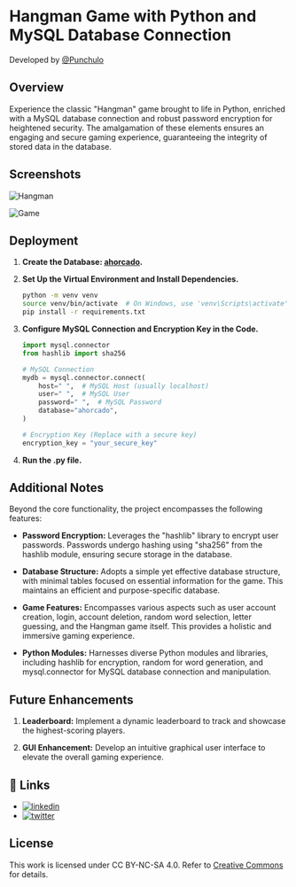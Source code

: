 # Hangman Game with Python and MySQL Database Connection

Developed by [@Punchulo](https://www.github.com/punchulo)

## Overview

Experience the classic "Hangman" game brought to life in Python, enriched with a MySQL database connection and robust password encryption for heightened security. The amalgamation of these elements ensures an engaging and secure gaming experience, guaranteeing the integrity of stored data in the database.

## Screenshots

![Hangman](https://github.com/punchulo/PY/assets/63676351/250bde05-3028-4a78-8d28-4778599b170f)

![Game](https://github.com/punchulo/PY/assets/63676351/791d5ec0-3484-4cbe-bc79-f565815005a3)

## Deployment

1. **Create the Database: [ahorcado](https://github.com/punchulo/PY/blob/main/ahorcado_usuarios.sql).**
2. **Set Up the Virtual Environment and Install Dependencies.**
    ```bash
    python -m venv venv
    source venv/bin/activate  # On Windows, use 'venv\Scripts\activate'
    pip install -r requirements.txt
    ```
3. **Configure MySQL Connection and Encryption Key in the Code.**
    ```python
    import mysql.connector
    from hashlib import sha256

    # MySQL Connection
    mydb = mysql.connector.connect(
        host=" ",  # MySQL Host (usually localhost)
        user=" ",  # MySQL User
        password=" ",  # MySQL Password
        database="ahorcado",
    )

    # Encryption Key (Replace with a secure key)
    encryption_key = "your_secure_key"
    ```

4. **Run the .py file.**

## Additional Notes

Beyond the core functionality, the project encompasses the following features:

- **Password Encryption:** Leverages the "hashlib" library to encrypt user passwords. Passwords undergo hashing using "sha256" from the hashlib module, ensuring secure storage in the database.

- **Database Structure:** Adopts a simple yet effective database structure, with minimal tables focused on essential information for the game. This maintains an efficient and purpose-specific database.

- **Game Features:** Encompasses various aspects such as user account creation, login, account deletion, random word selection, letter guessing, and the Hangman game itself. This provides a holistic and immersive gaming experience.

- **Python Modules:** Harnesses diverse Python modules and libraries, including hashlib for encryption, random for word generation, and mysql.connector for MySQL database connection and manipulation.

## Future Enhancements

1. **Leaderboard:** Implement a dynamic leaderboard to track and showcase the highest-scoring players.

2. **GUI Enhancement:** Develop an intuitive graphical user interface to elevate the overall gaming experience.

## 🔗 Links

- [![linkedin](https://img.shields.io/badge/linkedin-0A66C2?style=for-the-badge&logo=linkedin&logoColor=white)](https://www.linkedin.com/in/pablo-garcia-bermejo-lopez-168020239/)
- [![twitter](https://img.shields.io/badge/twitter-1DA1F2?style=for-the-badge&logo=twitter&logoColor=white)](https://twitter.com/punchis_0)

## License

This work is licensed under CC BY-NC-SA 4.0. Refer to [Creative Commons](http://creativecommons.org/licenses/by-nc-sa/4.0/) for details.
